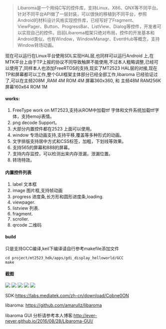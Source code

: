 
>Libaroma是一个用纯C写的控件库，支持Linux、X86、QNX等不同平台。针对不同平台API做了一层封装，可以很快的移植到不同平台，参照Android的材料设计风格实现控件库，已经写好了Fragment、ViewPager、Button、ProgressBar、ListView、Dialog等控件，开发者可以实现自己的控件。目前Libaroma框架只绝对布局，控件的开发基本和Android类似，也有Window，WindowManagr、EventHub等概念，支持Window转场动画。

现在可以运行在Linux平台使用SDL实现HAL层,也同样可以运行Android 上,在MTK平台上由于TP上报的协议不同导致触屏不能使用,不过本人粗略调整,已经可以使用了,同样本人也添加FreeRTOS的支持,现实了MT2523 HAL层的对接,现在TP和屏幕都可以工作,整个GUI框架主体部分已经全部工作,libaroma 已经验证过了,可以在主频208M ,RAM 4M  ROM 4M 屏幕360x360, 和 主频48M RAM256K 屏幕160x64 ROM 1M

#### works:
  1. FreeType work on MT2523,支持从ROM中加载ttf 字体和文件系统加载ttf字体，支持emoji表情。
  2. png decode Support。
  3. 大部分内置控件都在2523 上面可以使用。
  4. window 专场动画支持,支持平移,覆盖等多种形式的动画。
  5. 文字排版支持居中方式和CSS标签，加粗，下划线等效果。
  6. 支持565的屏幕和888的屏幕。
  7. 支持内存监控，可以检测出来内存泄漏，泄漏位置。
  8. 转场特效。
  
#### 内置控件列表

  1. label 文本框
  2. image 图片框,支持帧动画
  3. progress 进度条,长方形和圆形进度条,loading.
  4. viewpager.
  5. listview 列表.
  6. fragment.
  7. scroller.
  8. qrcode 二维码
  
#### build

只是支持GCC编译,keil下编译请自行参考makefile添加文件

    cd project/mt2523_hdk/apps/gdi_display_helloworld/GCC
    make


#### 截图

![](https://github.com/Ever-Never/Embedded-GUI-for-MT2523/blob/master/pics/2018-10-11%2013-08-45.png)
![](https://github.com/Ever-Never/Embedded-GUI-for-MT2523/blob/master/pics/2018-10-11%2013-11-44.png)
![](https://github.com/Ever-Never/Embedded-GUI-for-MT2523/blob/master/pics/2018-10-11%2013-11-28.png)
![](https://github.com/Ever-Never/Embedded-GUI-for-MT2523/blob/master/pics/2018-10-11%2013-09-59.png)
![](https://github.com/Ever-Never/Embedded-GUI-for-MT2523/blob/master/pics/2018-10-11%2013-10-47.png)



  SDK:https://labs.mediatek.com/zh-cn/download/Cobne0ON

  libaroma: https://github.com/amarullz/libaroma
  
  libaroma GUI 分析请参考本人博客:http://ever-never.github.io/2016/08/28/Libaroma-GUI/

